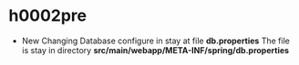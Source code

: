 # h0002pre
- New Changing
Database configure in stay at file **db.properties**
  The file is stay in directory **src/main/webapp/META-INF/spring/db.properties**

